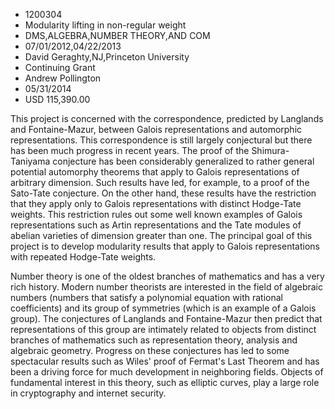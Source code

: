 
* 1200304
* Modularity lifting in non-regular weight
* DMS,ALGEBRA,NUMBER THEORY,AND COM
* 07/01/2012,04/22/2013
* David Geraghty,NJ,Princeton University
* Continuing Grant
* Andrew Pollington
* 05/31/2014
* USD 115,390.00

This project is concerned with the correspondence, predicted by Langlands and
Fontaine-Mazur, between Galois representations and automorphic representations.
This correspondence is still largely conjectural but there has been much
progress in recent years. The proof of the Shimura-Taniyama conjecture has been
considerably generalized to rather general potential automorphy theorems that
apply to Galois representations of arbitrary dimension. Such results have led,
for example, to a proof of the Sato-Tate conjecture. On the other hand, these
results have the restriction that they apply only to Galois representations with
distinct Hodge-Tate weights. This restriction rules out some well known examples
of Galois representations such as Artin representations and the Tate modules of
abelian varieties of dimension greater than one. The principal goal of this
project is to develop modularity results that apply to Galois representations
with repeated Hodge-Tate weights.

Number theory is one of the oldest branches of mathematics and has a very rich
history. Modern number theorists are interested in the field of algebraic
numbers (numbers that satisfy a polynomial equation with rational coefficients)
and its group of symmetries (which is an example of a Galois group). The
conjectures of Langlands and Fontaine-Mazur then predict that representations of
this group are intimately related to objects from distinct branches of
mathematics such as representation theory, analysis and algebraic geometry.
Progress on these conjectures has led to some spectacular results such as Wiles'
proof of Fermat's Last Theorem and has been a driving force for much development
in neighboring fields. Objects of fundamental interest in this theory, such as
elliptic curves, play a large role in cryptography and internet security.
